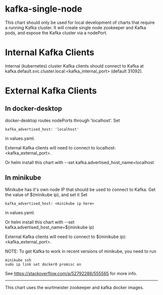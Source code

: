  # kafka-single-node

This chart should only be used for local development of charts that require a running
Kafka cluster.  It will create single node zookeeper and Kafka pods, and expose
the Kafka cluster via a nodePort.

# Internal Kafka Clients

Internal (kubernetes) cluster Kafka clients should connect to Kafka at
kafka.default.svc.cluster.local:<kafka_internal_port> (default 31092).

# External Kafka Clients

## In docker-desktop
docker-desktop routes nodePorts through 'localhost'.
Set

    kafka_advertised_host: 'localhost'

in values.yaml.

External Kafka clients will need to connect to localhost:<kafka_external_port>.

Or helm install this chart with --set kafka.advertised_host_name=localhost

## In minikube
Minikube has it's own node IP that should be used to connect to Kafka.
Get the value of $(minikube ip), and set it
Set

    kafka_advertised_host: <minikube ip here>

in values.yaml.

Or helm install this chart with --set kafka.advertised_host_name=$(minikube ip)

External Kafka clients will need to connect to $(minikube ip):<kafka_external_port>.


NOTE: To get Kafka to work in recent versions of minikube, you need to run

 ```
minikube ssh
sudo ip link set docker0 promisc on
 ```

 See https://stackoverflow.com/a/52792288/555565 for more info.


---
This chart uses the wurtmeister zookeeper and kafka docker images.
